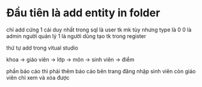 # Đầu tiên là add entity in folder

chỉ add cứng 1 cái duy nhất trong sql là user 
tk mk tùy nhưng type là 0
0 là admin người quản lý 
1 là người dùng tạo tk trong register

thứ tự add trong vitual studio

khoa -> giáo viên -> lớp -> môn -> sinh viên -> điểm

phần báo cáo thì phải thêm báo cáo bên trang đăng nhập sinh viên còn giáo viên chỉ xem và xóa được
